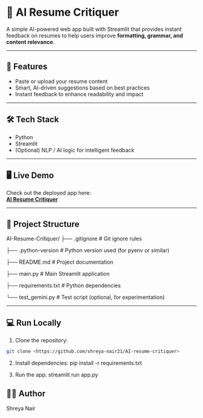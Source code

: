 # 🧠 AI Resume Critiquer

A simple AI-powered web app built with Streamlit that provides instant feedback on resumes to help users improve **formatting, grammar, and content relevance**.

---

## 🚀 Features
- Paste or upload your resume content  
- Smart, AI-driven suggestions based on best practices  
- Instant feedback to enhance readability and impact  

---

## 🛠 Tech Stack
- Python  
- Streamlit  
- (Optional) NLP / AI logic for intelligent feedback  

---

## 🖥️ Live Demo
Check out the deployed app here:  
[**AI Resume Critiquer**](https://ai-resume-critiquer-r9nept7kagmguumn4ed5vs.streamlit.app/)  

---

## 📂 Project Structure
AI-Resume-Critiquer/
├── .gitignore # Git ignore rules

├── .python-version # Python version used (for pyenv or similar)

├── README.md # Project documentation

├── main.py # Main Streamlit application

├── requirements.txt # Python dependencies

└── test_gemini.py # Test script (optional, for experimentation)



---

## 💻 Run Locally

1. Clone the repository:
```bash
git clone <https://github.com/shreya-nair21/AI-resume-critiquer>
```
2. Install dependencies:
pip install -r requirements.txt

3. Run the app:
streamlit run app.py

## 👩‍💻 Author
Shreya Nair
